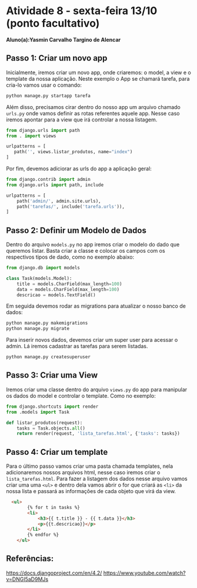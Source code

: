 # Atividade 8 - sexta-feira 13/10 (ponto facultativo)
**Aluno(a):Yasmin Carvalho Targino de Alencar**

## Passo 1: Criar um novo app
Inicialmente, iremos criar um novo app, onde criaremos: o model, a view e o template da nossa aplicação. Neste exemplo o App se chamará tarefa, para cria-lo vamos usar o comando:

```bash
python manage.py startapp tarefa
```

Além disso, precisamos cirar dentro do nosso app um arquivo chamado `urls.py` onde vamos definir as rotas referentes aquele app. Nesse caso iremos apontar para a view que irá controlar a nossa listagem.

```python
from django.urls import path
from . import views

urlpatterns = [
   path('', views.listar_produtos, name="index")
]
```

Por fim, devemos adiciorar as urls do app a aplicação geral:

```python
from django.contrib import admin
from django.urls import path, include

urlpatterns = [
    path('admin/', admin.site.urls),
    path('tarefas/', include('tarefa.urls')),
]
```

## Passo 2: Definir um Modelo de Dados

Dentro do arquivo `models.py` no app iremos criar o modelo do dado que queremos listar. Basta criar a classe e colocar os campos com os respectivos tipos de dado, como no exemplo abaixo:

```python
from django.db import models

class Task(models.Model):
    title = models.CharField(max_length=100)
    data = models.CharField(max_length=100)
    descricao = models.TextField()
```

Em seguida devemos rodar as migrations para atualizar o nosso banco de dados:

```bash
python manage.py makemigrations
python manage.py migrate
```

Para inserir novos dados, devemos criar um super user para acessar o admin. Lá iremos cadastrar as tarefas para serem listadas.

```bash
python manage.py createsuperuser
```

## Passo 3: Criar uma View

Iremos criar uma classe dentro do arquivo `views.py` do app para manipular os dados do model e controlar o template. Como no exemplo:

```python
from django.shortcuts import render
from .models import Task

def listar_produtos(request):
    tasks = Task.objects.all()
    return render(request, 'lista_tarefas.html', {'tasks': tasks})
```

## Passo 4: Criar um template

Para o último passo vamos criar uma pasta chamada templates, nela adicionaremos nossos arquivos html, nesse caso iremos criar o `lista_tarefas.html`. Para fazer a listagem dos dados nesse arquivo vamos criar uma uma `<ul>` e dentro dela vamos abrir o for que criará as `<li>` da nossa lista e passará as informações de cada objeto que virá da view.


```html
  <ul>
        {% for t in tasks %}
        <li>
            <h3>{{ t.title }} - {{ t.data }}</h3>
            <p>{{t.descricao}}</p>
        </li>
        {% endfor %}
    </ul>
```

## Referências:
https://docs.djangoproject.com/en/4.2/
https://www.youtube.com/watch?v=DNGI5aD9MJs